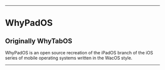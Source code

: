 
***

# WhyPadOS

## Originally WhyTabOS

WhyPadOS is an open source recreation of the iPadOS branch of the iOS series of mobile operating systems written in the WacOS style.

***
